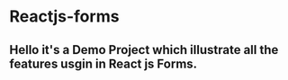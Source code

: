 ﻿# Reactjs-forms
 ## Hello it's a Demo Project which illustrate all the features usgin in React js Forms. 
